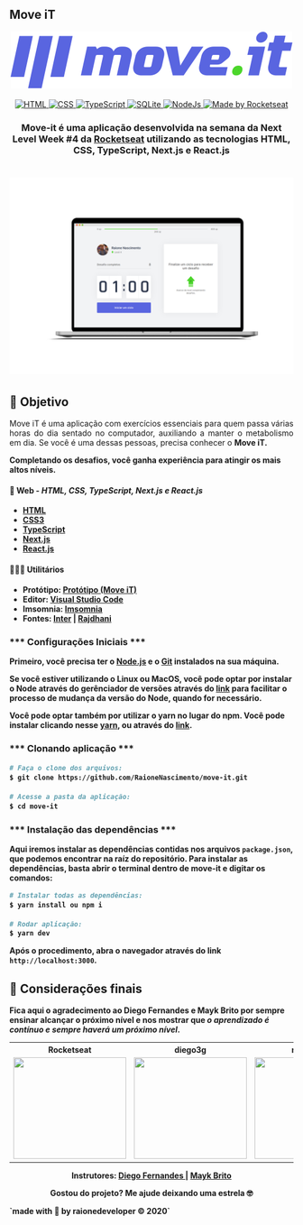 ##  Move iT

<div align="center">
	<img width="500px" src="./public/imgs/logo-full.svg" alt="Move iT Banner">
</div>

<br>

<div align="center">

  <!-- HTML -->
  <a href="https://www.w3schools.com/tags/tag_doctype.asp" target="_blank">
    <img alt="HTML" src="https://img.shields.io/badge/HTML5%20-USED-%23435FB6">
  </a>

  <!-- CSS -->
  <a href="https://devdocs.io/css/" target="_blank">
    <img alt="CSS" src="https://img.shields.io/badge/CSS%20-USED-%23FE875E">
  </a>

  <!-- TypeScript -->
  <a href="https://www.typescriptlang.org/#" target="_blank">
    <img alt="TypeScript" src="https://img.shields.io/badge/TypeScript%20-USED-%23066BDD">
  </a>

  <!-- Next.js -->
  <a href="https://www.sqlite.org/docs.html" target="_blank">
    <img alt="SQLite" src="https://img.shields.io/badge/Next.js%20-USED-%23E75097">
  </a>

  <!-- ReactJS -->
  <a href="https://nodejs.org/en/" target="_blank">
    <img alt="NodeJs" src="https://img.shields.io/badge/ReactJS%20-USED-%2359c7ee">
  </a>

  <!-- RocketSeat -->
  <a href="https://rocketseat.com.br" target="_blank">
    <img alt="Made by Rocketseat" src="https://img.shields.io/badge/made%20by-Rocketseat-%237519C1">
  </a>

</div>

<h3 align=center>

Move-it é uma aplicação desenvolvida na semana da **Next Level Week #4**  da **[Rocketseat](https://www.rocketseat.com.br)** utilizando as tecnologias **HTML, CSS, TypeScript, Next.js e React.js**

</h3>

<h1 align=center>
  <img width="1000px"src="./public/imgs/screen.png" alt="Tela Web"/>
</h1>


## 🚀 Objetivo 

<p align=justify> 
  Move iT é uma aplicação com exercícios essenciais para quem passa várias horas do dia sentado no computador, auxiliando a manter o metabolismo em dia. Se você é uma dessas pessoas, precisa conhecer o <b>Move iT<b>. 


  Completando os desafios, você ganha experiência para atingir os mais altos níveis.
</p>

#### 📑 **Web** - ***HTML, CSS, TypeScript, Next.js e React.js***

  - **[HTML](https://www.w3schools.com/html/html_intro.asp)**
  - **[CSS3](https://www.w3.org/Style/CSS/Overview.en.html)**
  - **[TypeScript](https://www.typescriptlang.org/#)**
  - **[Next.js](https://nextjs.org/)**
  - **[React.js](https://pt-br.reactjs.org/)**


#### 👨🏽‍💻  **Utilitários**

  - Protótipo: **[Protótipo (Move iT)](https://www.figma.com/file/dS4bOPEtfpOMWLHTwaXnv7/Move.it-1.0-(Copy)?node-id=149898%3A199)**
  - Editor: **[Visual Studio Code](https://code.visualstudio.com/download)** 
  - Imsomnia: **[Imsomnia]()**
  - Fontes: **[Inter](https://fonts.google.com/specimen/Inter?preview.text_type=custom)** | **[Rajdhani](https://fonts.google.com/specimen/Rajdhani?preview.text_type=custom)**

### *** Configurações Iniciais ***

Primeiro, você precisa ter o [Node.js](https://nodejs.org/en/download/) e o [Git](https://git-scm.com/) instalados na sua máquina. 

Se você estiver utilizando o **Linux** ou **MacOS**, você pode optar por instalar o **Node** através do gerênciador de versões através do [link](https://nodejs.org/en/download/package-manager/) para facilitar o processo de mudança da versão do **Node**, quando for necessário.

Você pode optar também por utilizar o **yarn** no lugar do **npm**. Você pode instalar clicando nesse [yarn](https://yarnpkg.com/), ou através do [link](https://classic.yarnpkg.com/pt-BR/docs/install/#debian-stable).


### *** Clonando aplicação ***

```sh
# Faça o clone dos arquivos:
$ git clone https://github.com/RaioneNascimento/move-it.git

# Acesse a pasta da aplicação:
$ cd move-it
```

### *** Instalação das dependências ***

Aqui iremos instalar as dependências contidas nos arquivos `package.json`, que podemos encontrar na raíz do repositório. Para instalar as dependências, basta abrir o terminal dentro de **move-it** e digitar os comandos:

```sh
# Instalar todas as dependências:
$ yarn install ou npm i

# Rodar aplicação:
$ yarn dev
```
Após o procedimento, abra o navegador através do link ``http://localhost:3000``. 


## 🙏 Considerações finais

Fica aqui o agradecimento ao Diego Fernandes e Mayk Brito por sempre ensinar alcançar o próximo nível e nos mostrar que ***o aprendizado é contínuo e sempre haverá um próximo nível***.

<div align="center">

  <table style="width:100%">
    <tr align="center">
      <th><strong>Rocketseat</strong></th>
      <th><strong>diego3g</strong></th>
      <th><strong>maykbrito</strong></th>
    </tr>
    <tr align="center">
      <td>
        <a href="https://rocketseat.com.br/">
          <img width="200" height="180" src="https://user-images.githubusercontent.com/38081852/83981650-1e2e6680-a8f6-11ea-9f42-6df8fe809e4b.png">
        </a>
      </td>
      <td>
        <a href="https://github.com/diego3g">
          <img width="200" height="180" src="https://user-images.githubusercontent.com/38081852/83981712-b7f61380-a8f6-11ea-9099-bd3677e97e39.jpg">
        </a>
      </td>
      <td>
        <a href="https://github.com/maykbrito">
          <img width="200" height="180" src="https://user-images.githubusercontent.com/38081852/83981753-1de29b00-a8f7-11ea-93cf-23d2ff65fa5c.png">
        </a>
      </td>
    </tr>
  </table>

</div>

<p align=center>
  <strong>Instrutores:</strong>
  <a href="https://github.com/diego3g" target="_blank">Diego Fernandes |</a>
  <a href="https://github.com/maykbrito" target="_blank">Mayk Brito</a>
</p>

<p align=center>
  Gostou do projeto? Me ajude deixando uma estrela 🤓
</p>
`made with 💜 by raionedeveloper © 2020`

